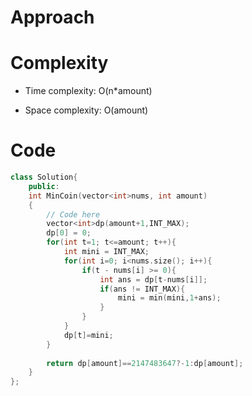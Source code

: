 # Approach
<!-- Describe your approach to solving the problem. -->

# Complexity
- Time complexity: O(n*amount)
<!-- Add your time complexity here, e.g. $$O(n)$$ -->

- Space complexity: O(amount)
<!-- Add your space complexity here, e.g. $$O(n)$$ -->

# Code
```cpp []
class Solution{
	public:
	int MinCoin(vector<int>nums, int amount)
	{
	    // Code here
	    vector<int>dp(amount+1,INT_MAX);
	    dp[0] = 0;
	    for(int t=1; t<=amount; t++){
	        int mini = INT_MAX;
	        for(int i=0; i<nums.size(); i++){
	            if(t - nums[i] >= 0){
	                int ans = dp[t-nums[i]];
	                if(ans != INT_MAX){
	                    mini = min(mini,1+ans);
	                }
	            }
	        }
	        dp[t]=mini;
	    }
	    
	    return dp[amount]==2147483647?-1:dp[amount];
	}
};
```
